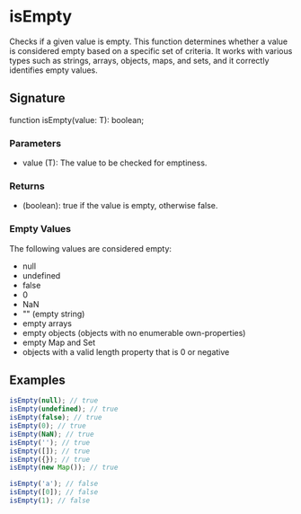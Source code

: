 # isEmpty

Checks if a given value is empty.
This function determines whether a value is considered empty based on a specific set of criteria. It works with various types such as strings, arrays, objects, maps, and sets, and it correctly identifies empty values.

## Signature

function isEmpty<T>(value: T): boolean;

### Parameters

- value (T): The value to be checked for emptiness.

### Returns

- (boolean): true if the value is empty, otherwise false.

### Empty Values

The following values are considered empty:

- null
- undefined
- false
- 0
- NaN
- "" (empty string)
- empty arrays
- empty objects (objects with no enumerable own-properties)
- empty Map and Set
- objects with a valid length property that is 0 or negative

## Examples

```typescript
isEmpty(null); // true
isEmpty(undefined); // true
isEmpty(false); // true
isEmpty(0); // true
isEmpty(NaN); // true
isEmpty(''); // true
isEmpty([]); // true
isEmpty({}); // true
isEmpty(new Map()); // true

isEmpty('a'); // false
isEmpty([0]); // false
isEmpty(1); // false
```
